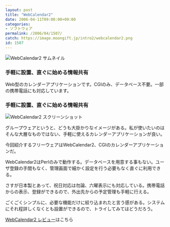 ```yaml
---
layout: post
title: "WebCalendar2"
date: 2006-04-11T09:00:00+09:00
categories:
- ソフトウェア
permalink: /2006/04/1507/
catch: https://image.moongift.jp/intro2/webcalendar2.png
id: 1507
---
```

 ![WebCalendar2 サムネイル](https://image.moongift.jp/intro2/webcalendar2.t.png "WebCalendar2 サムネイル")
  

### 手軽に設置、直ぐに始める情報共有
  
Web型のカレンダーアプリケーションです。CGIのみ、データベース不要。一部の携帯電話にも対応しています。  
<!--more-->  

### 手軽に設置、直ぐに始める情報共有
  

![WebCalendar2 スクリーンショット](https://image.moongift.jp/intro2/webcalendar2.png "WebCalendar2 スクリーンショット")

  

グループウェアというと、どうも大掛かりなイメージがある。私が使いたいのはそんな大層なものではない、手軽に使えるカレンダーアプリケーションが良い。

  

今回紹介するフリーウェアはWebCalendar2、CGIのカレンダーアプリケーションだ。

  

WebCalendar2はPerlのみで動作する。データベースを用意する事もない。ユーザ登録の手間もなく、管理画面で細かく設定を行う必要もなく直ぐに利用できる。

  

さすが日本製とあって、祝日対応は勿論、六曜表示にも対応している。携帯電話からの表示、登録ができるので、外出先からの予定管理も手軽に行える。

  

ごくごくシンプルに、必要な機能だけに絞り込まれたと言う感がある。システムにそれ程詳しくなくとも設置ができるので、トライしてみてはどうだろう。

  

[WebCalendar2 レビュー](http://oss.moongift.jp/review/i-1514.html)はこちら

